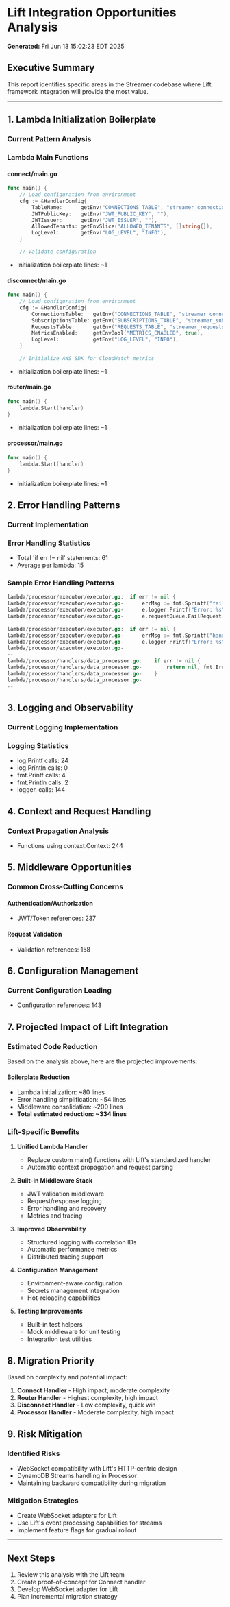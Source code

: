 # Lift Integration Opportunities Analysis

**Generated:** Fri Jun 13 15:02:23 EDT 2025

## Executive Summary

This report identifies specific areas in the Streamer codebase where Lift framework integration will provide the most value.

---

## 1. Lambda Initialization Boilerplate

### Current Pattern Analysis

### Lambda Main Functions

#### connect/main.go
```go
func main() {
	// Load configuration from environment
	cfg := &HandlerConfig{
		TableName:      getEnv("CONNECTIONS_TABLE", "streamer_connections"),
		JWTPublicKey:   getEnv("JWT_PUBLIC_KEY", ""),
		JWTIssuer:      getEnv("JWT_ISSUER", ""),
		AllowedTenants: getEnvSlice("ALLOWED_TENANTS", []string{}),
		LogLevel:       getEnv("LOG_LEVEL", "INFO"),
	}

	// Validate configuration
```
- Initialization boilerplate lines: ~1

#### disconnect/main.go
```go
func main() {
	// Load configuration from environment
	cfg := &HandlerConfig{
		ConnectionsTable:   getEnv("CONNECTIONS_TABLE", "streamer_connections"),
		SubscriptionsTable: getEnv("SUBSCRIPTIONS_TABLE", "streamer_subscriptions"),
		RequestsTable:      getEnv("REQUESTS_TABLE", "streamer_requests"),
		MetricsEnabled:     getEnvBool("METRICS_ENABLED", true),
		LogLevel:           getEnv("LOG_LEVEL", "INFO"),
	}

	// Initialize AWS SDK for CloudWatch metrics
```
- Initialization boilerplate lines: ~1

#### router/main.go
```go
func main() {
	lambda.Start(handler)
}
```
- Initialization boilerplate lines: ~1

#### processor/main.go
```go
func main() {
	lambda.Start(handler)
}
```
- Initialization boilerplate lines: ~1

## 2. Error Handling Patterns

### Current Implementation

### Error Handling Statistics
- Total 'if err != nil' statements: 61
- Average per lambda: 15

### Sample Error Handling Patterns
```go
lambda/processor/executor/executor.go:	if err != nil {
lambda/processor/executor/executor.go-		errMsg := fmt.Sprintf("failed to convert request: %v", err)
lambda/processor/executor/executor.go-		e.logger.Printf("Error: %s", errMsg)
lambda/processor/executor/executor.go-		e.requestQueue.FailRequest(ctx, asyncReq.RequestID, errMsg)
--
lambda/processor/executor/executor.go:	if err != nil {
lambda/processor/executor/executor.go-		errMsg := fmt.Sprintf("handler failed: %v", err)
lambda/processor/executor/executor.go-		e.logger.Printf("Error: %s", errMsg)
lambda/processor/executor/executor.go-
--
lambda/processor/handlers/data_processor.go:	if err != nil {
lambda/processor/handlers/data_processor.go-		return nil, fmt.Errorf("data ingestion failed: %w", err)
lambda/processor/handlers/data_processor.go-	}
lambda/processor/handlers/data_processor.go-
--
```

## 3. Logging and Observability

### Current Logging Implementation

### Logging Statistics
- log.Printf calls: 24
- log.Println calls: 0
- fmt.Printf calls: 4
- fmt.Println calls: 2
- logger. calls: 144

## 4. Context and Request Handling

### Context Propagation Analysis
- Functions using context.Context: 244

## 5. Middleware Opportunities

### Common Cross-Cutting Concerns

#### Authentication/Authorization
- JWT/Token references: 237

#### Request Validation
- Validation references: 158

## 6. Configuration Management

### Current Configuration Loading
- Configuration references: 143

## 7. Projected Impact of Lift Integration

### Estimated Code Reduction

Based on the analysis above, here are the projected improvements:

#### Boilerplate Reduction
- Lambda initialization: ~80 lines
- Error handling simplification: ~54 lines
- Middleware consolidation: ~200 lines
- **Total estimated reduction: ~334 lines**

### Lift-Specific Benefits

1. **Unified Lambda Handler**
   - Replace custom main() functions with Lift's standardized handler
   - Automatic context propagation and request parsing

2. **Built-in Middleware Stack**
   - JWT validation middleware
   - Request/response logging
   - Error handling and recovery
   - Metrics and tracing

3. **Improved Observability**
   - Structured logging with correlation IDs
   - Automatic performance metrics
   - Distributed tracing support

4. **Configuration Management**
   - Environment-aware configuration
   - Secrets management integration
   - Hot-reloading capabilities

5. **Testing Improvements**
   - Built-in test helpers
   - Mock middleware for unit testing
   - Integration test utilities

## 8. Migration Priority

Based on complexity and potential impact:

1. **Connect Handler** - High impact, moderate complexity
2. **Router Handler** - Highest complexity, high impact
3. **Disconnect Handler** - Low complexity, quick win
4. **Processor Handler** - Moderate complexity, high impact

## 9. Risk Mitigation

### Identified Risks
- WebSocket compatibility with Lift's HTTP-centric design
- DynamoDB Streams handling in Processor
- Maintaining backward compatibility during migration

### Mitigation Strategies
- Create WebSocket adapters for Lift
- Use Lift's event processing capabilities for streams
- Implement feature flags for gradual rollout

---

## Next Steps

1. Review this analysis with the Lift team
2. Create proof-of-concept for Connect handler
3. Develop WebSocket adapter for Lift
4. Plan incremental migration strategy
